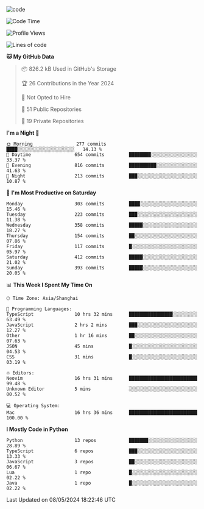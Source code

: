 
<!--
**liuyaanng/liuyaanng** is a ✨ _special_ ✨ repository because its `README.md` (this file) appears on your GitHub profile.

Here are some ideas to get you started:

- 🔭 I’m currently working on ...
- 🌱 I’m currently learning ...
- 👯 I’m looking to collaborate on ...
- 🤔 I’m looking for help with ...
- 💬 Ask me about ...
- 📫 How to reach me: ...
- 😄 Pronouns: ...
- ⚡ Fun fact: ...
-->


![code](https://cdn.jsdelivr.net/gh/liuyaanng/liuyaanng@1.0/code.gif) 

<!--START_SECTION:waka-->
![Code Time](http://img.shields.io/badge/Code%20Time-368%20hrs%2039%20mins-blue)

![Profile Views](http://img.shields.io/badge/Profile%20Views-0-blue)

![Lines of code](https://img.shields.io/badge/From%20Hello%20World%20I%27ve%20Written-14.6%20million%20lines%20of%20code-blue)

**🐱 My GitHub Data** 

> 📦 826.2 kB Used in GitHub's Storage 
 > 
> 🏆 26 Contributions in the Year 2024
 > 
> 🚫 Not Opted to Hire
 > 
> 📜 51 Public Repositories 
 > 
> 🔑 19 Private Repositories 
 > 
**I'm a Night 🦉** 

```text
🌞 Morning                277 commits         ████░░░░░░░░░░░░░░░░░░░░░   14.13 % 
🌆 Daytime                654 commits         ████████░░░░░░░░░░░░░░░░░   33.37 % 
🌃 Evening                816 commits         ██████████░░░░░░░░░░░░░░░   41.63 % 
🌙 Night                  213 commits         ███░░░░░░░░░░░░░░░░░░░░░░   10.87 % 
```
📅 **I'm Most Productive on Saturday** 

```text
Monday                   303 commits         ████░░░░░░░░░░░░░░░░░░░░░   15.46 % 
Tuesday                  223 commits         ███░░░░░░░░░░░░░░░░░░░░░░   11.38 % 
Wednesday                358 commits         █████░░░░░░░░░░░░░░░░░░░░   18.27 % 
Thursday                 154 commits         ██░░░░░░░░░░░░░░░░░░░░░░░   07.86 % 
Friday                   117 commits         █░░░░░░░░░░░░░░░░░░░░░░░░   05.97 % 
Saturday                 412 commits         █████░░░░░░░░░░░░░░░░░░░░   21.02 % 
Sunday                   393 commits         █████░░░░░░░░░░░░░░░░░░░░   20.05 % 
```


📊 **This Week I Spent My Time On** 

```text
🕑︎ Time Zone: Asia/Shanghai

💬 Programming Languages: 
TypeScript               10 hrs 32 mins      ████████████████░░░░░░░░░   63.49 % 
JavaScript               2 hrs 2 mins        ███░░░░░░░░░░░░░░░░░░░░░░   12.27 % 
Other                    1 hr 16 mins        ██░░░░░░░░░░░░░░░░░░░░░░░   07.63 % 
JSON                     45 mins             █░░░░░░░░░░░░░░░░░░░░░░░░   04.53 % 
CSS                      31 mins             █░░░░░░░░░░░░░░░░░░░░░░░░   03.19 % 

🔥 Editors: 
Neovim                   16 hrs 31 mins      █████████████████████████   99.48 % 
Unknown Editor           5 mins              ░░░░░░░░░░░░░░░░░░░░░░░░░   00.52 % 

💻 Operating System: 
Mac                      16 hrs 36 mins      █████████████████████████   100.00 % 
```

**I Mostly Code in Python** 

```text
Python                   13 repos            ███████░░░░░░░░░░░░░░░░░░   28.89 % 
TypeScript               6 repos             ███░░░░░░░░░░░░░░░░░░░░░░   13.33 % 
JavaScript               3 repos             ██░░░░░░░░░░░░░░░░░░░░░░░   06.67 % 
Lua                      1 repo              █░░░░░░░░░░░░░░░░░░░░░░░░   02.22 % 
Java                     1 repo              █░░░░░░░░░░░░░░░░░░░░░░░░   02.22 % 
```




 Last Updated on 08/05/2024 18:22:46 UTC
<!--END_SECTION:waka-->
